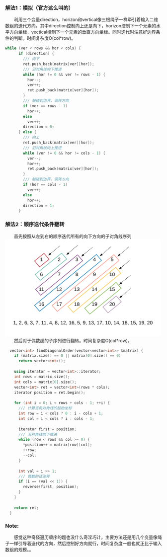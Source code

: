 ### 解法1：模拟（官方这么叫的）
&emsp;&emsp;利用三个变量direction，horizon和vertical像三根绳子一样牵引着输入二维数组的迭代方向。其中direction控制向上还是向下，horizon控制下一个元素的水平方向坐标，vectical控制下一个元素的垂直方向坐标。同时迭代时注意好边界条件的判断。时间复杂度O(col*row)。
```cpp
while (ver < rows && hor < cols) {
      if (direction) {
        /// 向下
        ret.push_back(matrix[ver][hor]);
        /// 沿对角线向下推进
        while (hor != 0 && ver != rows - 1) {
          hor--;
          ver++;
          ret.push_back(matrix[ver][hor]);
        }
        /// 触碰到边界，调转方向
        if (ver == rows - 1)
          hor++;
        else
          ver++;
        direction = 0;
      } else {
        /// 向上
        ret.push_back(matrix[ver][hor]);
        /// 沿对角线向上推进
        while (ver != 0 && hor != cols - 1) {
          ver--;
          hor++;
          ret.push_back(matrix[ver][hor]);
        }
        /// 触碰到边界，调转方向
        if (hor == cols - 1)
          ver++;
        else
          hor++;
        direction = 1;
      }
```
### 解法2：顺序迭代条件翻转
&emsp;&emsp;首先按照从左到右的顺序迭代所有的向下方向的子对角线序列  
<img src=".\res\774_1.png" alt="演示" width="500" height="313" align="bottom" />  
&emsp;&emsp;然后对于偶数趟的子序列进行翻转。时间复杂度O(col*row)。

```cpp
  vector<int> findDiagonalOrder(vector<vector<int>> &matrix) {
    if (matrix.size() == 0 || matrix[0].size() == 0)
      return vector<int>();

    using iterator = vector<int>::iterator;
    int rows = matrix.size();
    int cols = matrix[0].size();
    vector<int> ret = vector<int>(rows * cols);
    iterator position = ret.begin();

    for (int i = 0; i < rows + cols - 1; ++i) {
      /// 计算当前对角线的起始坐标
      int row = i < cols ? 0 : i - cols + 1;
      int col = i < cols ? i : cols - 1;

      iterator first = position;
      /// 沿对角线向下推进
      while (row < rows && col >= 0) {
        *position++ = matrix[row][col];
        ++row;
        --col;
      }

      int val = i >> 1;
      /// 偶数的话逆转
      if (i == (val << 1)) {
        reverse(first, position);
      }
    }

    return ret;
  }
```
### Note:
&emsp;&emsp;感觉这种奇怪遍历顺序的题也没什么奇淫巧计，主要方法还是用几个变量像绳子一样引导着迭代的方向，然后控制好方向就行，时间复杂度一般也就正比于输入数组的规模。。